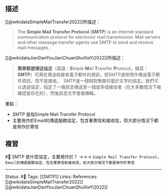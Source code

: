 

## 描述
[[@wikidataSimpleMailTransfer2022]]所描述：
> The **Simple Mail Transfer Protocol** (**SMTP**) is an internet standard communication protocol for electronic mail transmission. Mail servers and other message transfer agents use SMTP to send and receive mail messages.

[[@wikidataJianDanYouJianChuanShuXieYi2022]]所描述：
> **簡單郵遞傳送協定**（英語：**S**imple **M**ail **T**ransfer **P**rotocol，縮寫：**SMTP**）可用在傳送和接收電子郵件的資訊，但SMTP通常用作傳送電子郵件資訊，而不是接收。 
> SMTP是一個相對簡單的基於文字的協定。我們可以透過協定，指定了一條訊息傳送至一個或多個接收者（在大多數情況下被確認是存在的），然後訊息文字會被傳輸。



重點：
- SMTP 是指Simple Mail Transfer Protocol
- 主要用作於Email的傳遞服務協定，包含著寄信和接收信，但大部分情況下都是用作於寄信
## 複習
#🧠  SMTP 是什麼協定，主要用作於？ ->->-> `Simple Mail Transfer Protocol，Email的傳遞服務協定，包含著寄信和接收信，但大部分情況下都是用作於寄信`

---
Status: #🌱 
Tags:
[[SMTP]]
Links:
References:
[[@wikidataSimpleMailTransfer2022]]
[[@wikidataJianDanYouJianChuanShuXieYi2022]]